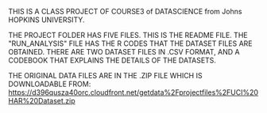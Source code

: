 THIS IS A CLASS PROJECT OF COURSE3 of DATASCIENCE from Johns HOPKINS UNIVERSITY. 

THE PROJECT FOLDER HAS FIVE FILES. THIS IS THE README FILE. THE "RUN_ANALYSIS" FILE HAS THE R CODES THAT THE DATASET FILES ARE OBTAINED. THERE ARE TWO DATASET FILES IN .CSV FORMAT, AND A CODEBOOK THAT EXPLAINS THE DETAILS OF THE DATASETS. 

THE ORIGINAL DATA FILES ARE IN THE .ZIP FILE WHICH IS DOWNLOADABLE FROM: https://d396qusza40orc.cloudfront.net/getdata%2Fprojectfiles%2FUCI%20HAR%20Dataset.zip

